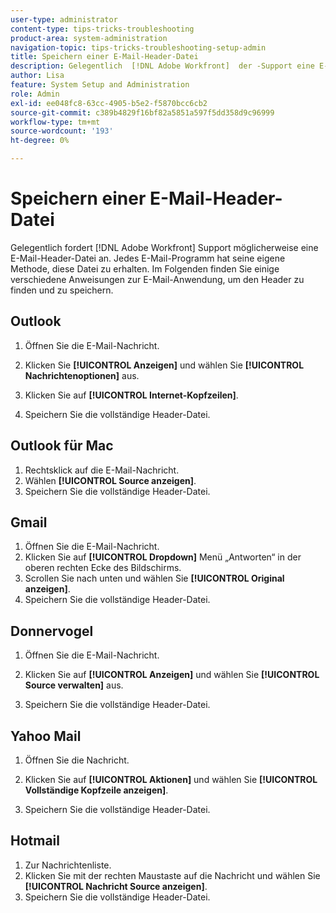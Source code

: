 ```yaml
---
user-type: administrator
content-type: tips-tricks-troubleshooting
product-area: system-administration
navigation-topic: tips-tricks-troubleshooting-setup-admin
title: Speichern einer E-Mail-Header-Datei
description: Gelegentlich  [!DNL Adobe Workfront]  der -Support eine E-Mail-Header-Datei angefordert. Jedes E-Mail-Programm hat seine eigene Methode, diese Datei zu erhalten. Im Folgenden finden Sie einige verschiedene Anweisungen zur E-Mail-Anwendung, um den Header zu finden und zu speichern. [!DNL Outlook]
author: Lisa
feature: System Setup and Administration
role: Admin
exl-id: ee048fc8-63cc-4905-b5e2-f5870bcc6cb2
source-git-commit: c389b4829f16bf82a5851a597f5dd358d9c96999
workflow-type: tm+mt
source-wordcount: '193'
ht-degree: 0%

---
```


# Speichern einer E-Mail-Header-Datei

Gelegentlich fordert [!DNL Adobe Workfront] Support möglicherweise eine E-Mail-Header-Datei an. Jedes E-Mail-Programm hat seine eigene Methode, diese Datei zu erhalten. Im Folgenden finden Sie einige verschiedene Anweisungen zur E-Mail-Anwendung, um den Header zu finden und zu speichern.

## Outlook

1. Öffnen Sie die E-Mail-Nachricht.
1. Klicken Sie **[!UICONTROL Anzeigen]** und wählen Sie **[!UICONTROL Nachrichtenoptionen]** aus.

1. Klicken Sie auf **[!UICONTROL Internet-Kopfzeilen]**.
1. Speichern Sie die vollständige Header-Datei.

## Outlook für Mac

1. Rechtsklick auf die E-Mail-Nachricht.
1. Wählen **[!UICONTROL Source anzeigen]**.
1. Speichern Sie die vollständige Header-Datei.

## Gmail

1. Öffnen Sie die E-Mail-Nachricht.
1. Klicken Sie auf **[!UICONTROL Dropdown]** Menü „Antworten“ in der oberen rechten Ecke des Bildschirms.
1. Scrollen Sie nach unten und wählen Sie **[!UICONTROL Original anzeigen]**.
1. Speichern Sie die vollständige Header-Datei.

## Donnervogel

1. Öffnen Sie die E-Mail-Nachricht.
1. Klicken Sie auf **[!UICONTROL Anzeigen]** und wählen Sie **[!UICONTROL Source verwalten]** aus.

1. Speichern Sie die vollständige Header-Datei.

## Yahoo Mail

1. Öffnen Sie die Nachricht.
1. Klicken Sie auf **[!UICONTROL Aktionen]** und wählen Sie **[!UICONTROL Vollständige Kopfzeile anzeigen]**.

1. Speichern Sie die vollständige Header-Datei.

## Hotmail

1. Zur Nachrichtenliste.
1. Klicken Sie mit der rechten Maustaste auf die Nachricht und wählen Sie **[!UICONTROL Nachricht Source anzeigen]**.
1. Speichern Sie die vollständige Header-Datei.
